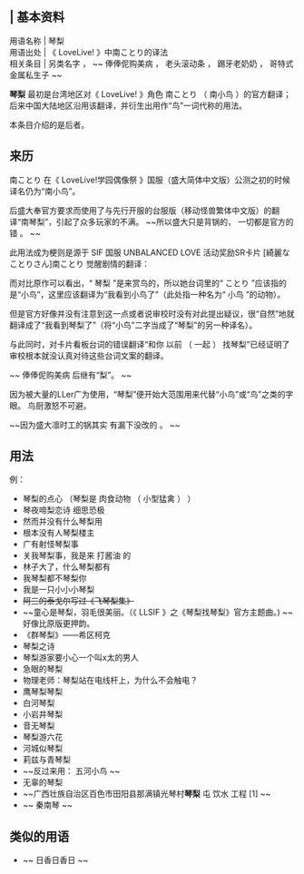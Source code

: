 |  **基本资料**  
---  
用语名称  |  琴梨   
用语出处  |  《  LoveLive!  》中南ことり的译法   
相关条目  |  另类名字  ， ~~ 俸俸伲购美病  ，  老头滚动条  ，  踢牙老奶奶  ，  哥特式金属私生子  ~~  
  
**琴梨** 最初是台湾地区对《  LoveLive!  》角色  南ことり  （  南小鸟
）的官方翻译；后来中国大陆地区沿用该翻译，并衍生出用作“鸟”一词代称的用法。

本条目介绍的是后者。

##  来历

南ことり  在《  LoveLive!学园偶像祭  》国服（盛大简体中文版）公测之初的时候译名仍为“南小鸟”。

后盛大奉官方要求而使用了与先行开服的台服版（移动怪兽繁体中文版）的翻译“南琴梨”，引起了众多玩家的不满。 ~~所以盛大只是背锅的， 一切都是官方的错  。
~~

此用法成为梗则是源于  SIF  国服  UNBALANCED LOVE  活动奖励SR卡片  [綺麗なことりさん]南ことり  觉醒剧情的翻译：

而对比原作可以看出，“  琴梨  ”是来赏鸟的，所以她台词里的“  ことり  ”应该指的是“小鸟”，这里应该翻译为“我看到小鸟了”（此处指一种名为“  小鸟
”的动物）。

但是官方好像并没有注意到这一点或者说审校时没有对此提出疑议，很“自然”地就翻译成了“我看到琴梨了”（将“小鸟”二字当成了“琴梨”的另一种译名）。

与此同时，对卡片看板台词的错误翻译“和你  以前  （  一起  ）  找琴梨”已经证明了审校根本就没认真对待这些台词文案的翻译。

~~ 俸俸伲购美病  后继有“梨”。 ~~

因为被大量的LLer广为使用，“琴梨”便开始大范围用来代替“小鸟”或“鸟”之类的字眼。  鸟厨激怒不可避。

~~因为盛大凛时工的锅其实 有漏下没改的  。 ~~

##  用法

例：

  * 琴梨的点心  （琴梨是  肉食动物  （  小型猛禽  ）  ） 
  * 琴夜啼梨恋诗  细思恐极 
  * 然而并没有什么琴梨用 
  * 根本没有人琴梨楼主 
  * 广有射怪琴梨事 
  * 关我琴梨事，我是来  打酱油  的 
  * 林子大了，什么琴梨都有 
  * 我琴梨都不琴梨你 
  * 我是一只小小小琴梨 
  * ~~阿三的泰戈尔写过《飞琴梨集》~~
  * ~~童心是琴梨，羽毛很美丽。（《 LLSIF  》之《琴梨找琴梨》官方主题曲。) ~~ 好像比原版更押韵。 
  * 《群琴梨》——希区柯克 
  * 琴梨之诗 
  * 琴梨游家要小心一个叫x太的男人 
  * 急眼的琴梨 
  * 物理老师：琴梨站在电线杆上，为什么不会触电？ 
  * 鹰琴梨琴梨 
  * 白河琴梨 
  * 小岩井琴梨 
  * 音无琴梨 
  * 琴梨游六花 
  * 河城似琴梨 
  * 莉兹与青琴梨 
  * ~~反过来用： 五河小鸟  ~~
  * 无辜的琴梨 
  * ~~广西壮族自治区百色市田阳县那满镇光琴村**琴梨** 屯  饮水  工程  [1]  ~~
  * ~~ 秦南琴  ~~

##  类似的用语

  * ~~ 日香日香日  ~~


